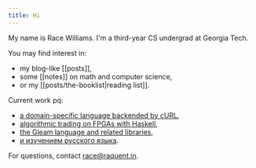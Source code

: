 ```yaml
---
title: Hi
---
```


My name is Race Williams. I'm a third-year CS undergrad at Georgia Tech.

You may find interest in:
  - my blog-like [[posts]],
  - some [[notes]] on math and computer science,
  - or my [[posts/the-booklist|reading list]].

Current work pq:
  - [a domain-specific language backended by cURL](https://github.com/raquentin/raquest),
  - [algorithmic trading on FPGAs with Haskell](https://github.com/raquentin/punt-engine),
  - [the Gleam language and related libraries](https://github.com/gleam-lang/gleam),
  - [и изучением русского языка](https://www.linkedin.com/feed/update/urn:li:activity:7155095488885624832/).

For questions, contact race@raquent.in.
